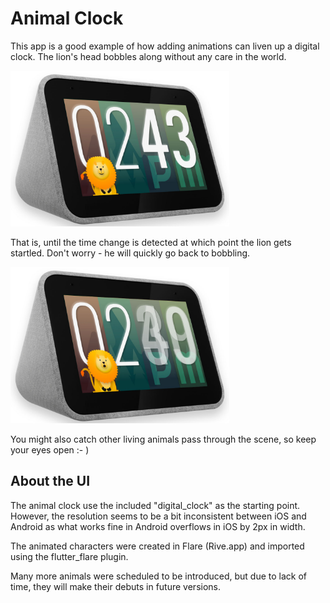 # Animal Clock

This app is a good example of how adding animations can liven up a digital clock.
The lion's head bobbles along without any care in the world.

<img src='animal_normal.jpg' width='350'>

That is, until the time change is detected at which point the lion gets startled. Don't worry - he will quickly go back to bobbling.

<img src='animal_surprised.jpg' width='350'>

You might also catch other living animals pass through the scene, so keep your eyes open :- )

## About the UI

The animal clock use the included "digital_clock" as the starting point. However, the resolution seems to be a bit inconsistent between iOS and Android as what works fine in Android overflows in iOS by 2px in width.

The animated characters were created in Flare (Rive.app) and imported using the flutter_flare plugin.

Many more animals were scheduled to be introduced, but due to lack of time, they will make their debuts in future versions.